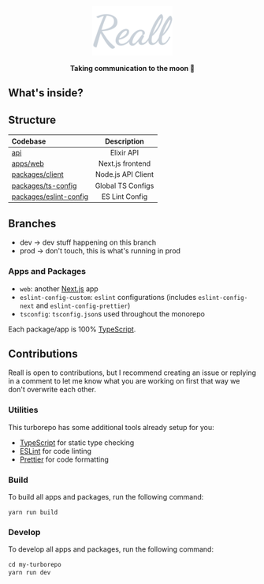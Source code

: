 <a href="https://bereall.netlify.app">
<p align="center">
<img height=100 src="/assets/reall_logo.svg"/>
</p></a>
<p align="center">
  <strong>Taking communication to the moon 🚀</strong>
</p>

## What's inside?

## Structure

| Codebase                                                 |    Description     |
| :------------------------------------------------------- | :----------------: |
| [api](api)                                               |     Elixir API     |
| [apps/web](apps/web)                                     |  Next.js frontend  |
| [packages/client](packages/client)                       | Node.js API Client |
| [packages/ts-config](packages/tsconfig/)                 | Global TS Configs  |
| [packages/eslint-config](packages/eslint-config-custom/) |   ES Lint Config   |

## Branches

- dev -> dev stuff happening on this branch
- prod -> don't touch, this is what's running in prod

### Apps and Packages

- `web`: another [Next.js](https://nextjs.org/) app
- `eslint-config-custom`: `eslint` configurations (includes `eslint-config-next` and `eslint-config-prettier`)
- `tsconfig`: `tsconfig.json`s used throughout the monorepo

Each package/app is 100% [TypeScript](https://www.typescriptlang.org/).

## Contributions

Reall is open to contributions, but I recommend creating an issue or replying in a comment to let me know what you are working on first that way we don't overwrite each other.

### Utilities

This turborepo has some additional tools already setup for you:

- [TypeScript](https://www.typescriptlang.org/) for static type checking
- [ESLint](https://eslint.org/) for code linting
- [Prettier](https://prettier.io) for code formatting

### Build

To build all apps and packages, run the following command:

```
yarn run build
```

### Develop

To develop all apps and packages, run the following command:

```
cd my-turborepo
yarn run dev
```

